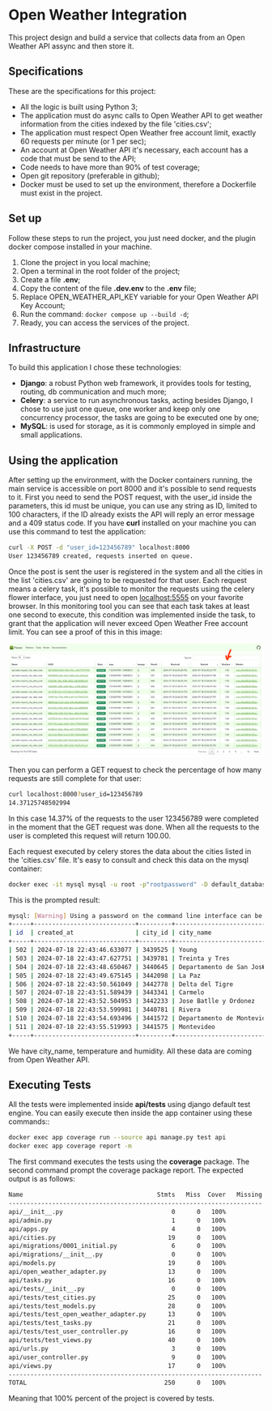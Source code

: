 # Open Weather Integration

This project design and build a service that collects data from an Open Weather API assync and then store it.

## Specifications

These are the specifications for this project:

- All the logic is built using Python 3;
- The application must do async calls to Open Weather API to get weather information from the cities indexed by the file 'cities.csv';
- The application must respect Open Weather free account limit, exactly 60 requests per minute (or 1 per sec);
- An account at Open Weather API it's necessary, each account has a code that must be send to the API;
- Code needs to have more than 90% of test coverage;
- Open git repository (preferable in github);
- Docker must be used to set up the environment, therefore a Dockerfile must exist in the project.

## Set up

Follow these steps to run the project, you just need docker, and the plugin docker compose installed in your machine.

1. Clone the project in you local machine;
2. Open a terminal in the root folder of the project;
3. Create a file **.env**;
4. Copy the content of the file **.dev.env** to the **.env** file;
5. Replace OPEN_WEATHER_API_KEY variable for your Open Weather API Key Account;
6. Run the command: ```docker compose up --build -d```;
7. Ready, you can access the services of the project.

## Infrastructure

To build this application I chose these technologies:

- **Django**: a robust Python web framework, it provides tools for testing, routing, db communication and much more;
- **Celery**: a service to run asynchronous tasks, acting besides Django, I chose to use just one queue, one worker and keep only one concurrency processor, the tasks are going to be executed one by one;
- **MySQL**: is used for storage, as it is commonly employed in simple and small applications.

## Using the application

After setting up the environment, with the Docker containers running, the main service is accessible on port 8000 and it's possible to send requests to it. First you need to send the POST request, with the user_id inside the parameters, this id must be unique, you can use any string as ID, limited to 100 characters, if the ID already exists the API will reply an error message and a 409 status code. If you have **curl** installed on your machine you can use this command to test the application:

```bash
curl -X POST -d "user_id=123456789" localhost:8000
User 123456789 created, requests inserted on queue.
```

Once the post is sent the user is registered in the system and all the cities in the list 'cities.csv' are going to be requested for that user. Each request means a celery task, it's possible to monitor the requests using the celery flower interface, you just need to open [localhost:5555](http://localhost:5555) on your favorite browser. In this monitoring tool you can see that each task takes at least one second to execute, this condition was implemented inside the task, to grant that the application will never exceed Open Weather Free account limit. You can see a proof of this in this image:

![flower preview](README_images/flower-preview.png "Celery flower preview")

Then you can perform a GET request to check the percentage of how many requests are still complete for that user:

```bash
curl localhost:8000?user_id=123456789
14.37125748502994
```

In this case 14.37% of the requests to the user 123456789 were completed in the moment that the GET request was done. When all the requests to the user is completed this request will return 100.00.

Each request executed by celery stores the data about the cities listed in the 'cities.csv' file. It's easy to consult and check this data on the mysql container:

```bash
docker exec -it mysql mysql -u root -p"rootpassword" -D default_database -e "SELECT * FROM api_usercityrequest WHERE user_id = '123456789' LIMIT 10;"
```

This is the prompted result:

```bash
mysql: [Warning] Using a password on the command line interface can be insecure.
+-----+----------------------------+---------+----------------------------+-------------+----------+-----------+
| id  | created_at                 | city_id | city_name                  | temperature | humidity | user_id   |
+-----+----------------------------+---------+----------------------------+-------------+----------+-----------+
| 502 | 2024-07-18 22:43:46.633077 | 3439525 | Young                      |         286 |       90 | 123456789 |
| 503 | 2024-07-18 22:43:47.627751 | 3439781 | Treinta y Tres             |         284 |       89 | 123456789 |
| 504 | 2024-07-18 22:43:48.650467 | 3440645 | Departamento de San Jos�  |         287 |       89 | 123456789 |
| 505 | 2024-07-18 22:43:49.675145 | 3442098 | La Paz                     |         287 |       77 | 123456789 |
| 506 | 2024-07-18 22:43:50.561049 | 3442778 | Delta del Tigre            |         287 |       77 | 123456789 |
| 507 | 2024-07-18 22:43:51.589439 | 3443341 | Carmelo                    |         286 |       84 | 123456789 |
| 508 | 2024-07-18 22:43:52.504953 | 3442233 | Jose Batlle y Ordonez      |         283 |       90 | 123456789 |
| 509 | 2024-07-18 22:43:53.599981 | 3440781 | Rivera                     |         286 |       94 | 123456789 |
| 510 | 2024-07-18 22:43:54.693496 | 3441572 | Departamento de Montevideo |         287 |       77 | 123456789 |
| 511 | 2024-07-18 22:43:55.519993 | 3441575 | Montevideo                 |         287 |       77 | 123456789 |
+-----+----------------------------+---------+----------------------------+-------------+----------+-----------+
```

We have city_name, temperature and humidity. All these data are coming from Open Weather API.

## Executing Tests

All the tests were implemented inside **api/tests** using django default test engine. You can easily execute then inside the app container using these commands::

```bash
docker exec app coverage run --source api manage.py test api
docker exec app coverage report -m
```

The first command executes the tests using the **coverage** package. The second command prompt the coverage package report. The expected output is as follows:

```bash
Name                                     Stmts   Miss  Cover   Missing
----------------------------------------------------------------------
api/__init__.py                              0      0   100%
api/admin.py                                 1      0   100%
api/apps.py                                  4      0   100%
api/cities.py                               19      0   100%
api/migrations/0001_initial.py               6      0   100%
api/migrations/__init__.py                   0      0   100%
api/models.py                               19      0   100%
api/open_weather_adapter.py                 13      0   100%
api/tasks.py                                16      0   100%
api/tests/__init__.py                        0      0   100%
api/tests/test_cities.py                    25      0   100%
api/tests/test_models.py                    28      0   100%
api/tests/test_open_weather_adapter.py      13      0   100%
api/tests/test_tasks.py                     21      0   100%
api/tests/test_user_controller.py           16      0   100%
api/tests/test_views.py                     40      0   100%
api/urls.py                                  3      0   100%
api/user_controller.py                       9      0   100%
api/views.py                                17      0   100%
----------------------------------------------------------------------
TOTAL                                      250      0   100%
```

Meaning that 100% percent of the project is covered by tests.
